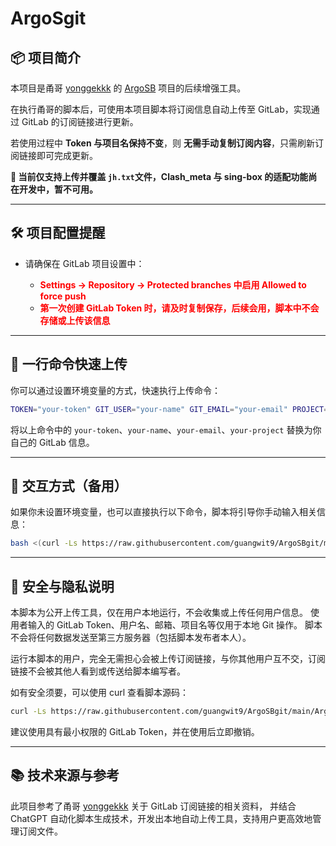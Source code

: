 # ArgoSgit

## 📦 项目简介

本项目是甬哥 [yonggekkk](https://github.com/yonggekkk) 的 [ArgoSB](https://github.com/yonggekkk/ArgoSB) 项目的后续增强工具。

在执行甬哥的脚本后，可使用本项目脚本将订阅信息自动上传至 GitLab，实现通过 GitLab 的订阅链接进行更新。

若使用过程中 **Token 与项目名保持不变**，则 **无需手动复制订阅内容**，只需刷新订阅链接即可完成更新。

 **🔁 当前仅支持上传并覆盖 `jh.txt`文件，Clash\_meta 与 sing-box 的适配功能尚在开发中，暂不可用。**

---

## 🛠 项目配置提醒

* 请确保在 GitLab 项目设置中：

  * <b><span style="color:red;">Settings → Repository → Protected branches 中启用 Allowed to force push</span></b>
  * <b><span style="color:red;">第一次创建 GitLab Token 时，请及时复制保存，后续会用，脚本中不会存储或上传该信息</span></b>

---

## 🚀 一行命令快速上传

你可以通过设置环境变量的方式，快速执行上传命令：

```bash
TOKEN="your-token" GIT_USER="your-name" GIT_EMAIL="your-email" PROJECT="your-project" bash <(curl -Ls https://raw.githubusercontent.com/guangwit9/ArgoSBgit/main/ArgoSBgit.sh)
```

将以上命令中的 `your-token`、`your-name`、`your-email`、`your-project` 替换为你自己的 GitLab 信息。

---

## 🧪 交互方式（备用）

如果你未设置环境变量，也可以直接执行以下命令，脚本将引导你手动输入相关信息：

```bash
bash <(curl -Ls https://raw.githubusercontent.com/guangwit9/ArgoSBgit/main/ArgoSBgit.sh)
```

---

## 🔐 安全与隐私说明

本脚本为公开上传工具，仅在用户本地运行，不会收集或上传任何用户信息。
使用者输入的 GitLab Token、用户名、邮箱、项目名等仅用于本地 Git 操作。
脚本不会将任何数据发送至第三方服务器（包括脚本发布者本人）。

运行本脚本的用户，完全无需担心会被上传订阅链接，与你其他用户互不交，订阅链接不会被其他人看到或传送给脚本编写者。

如有安全须要，可以使用 curl 查看脚本源码：

```bash
curl -Ls https://raw.githubusercontent.com/guangwit9/ArgoSBgit/main/ArgoSBgit.sh | less
```

建议使用具有最小权限的 GitLab Token，并在使用后立即撤销。

---

## 📚 技术来源与参考

此项目参考了甬哥 [yonggekkk](https://github.com/yonggekkk) 关于 GitLab 订阅链接的相关资料，
并结合 ChatGPT 自动化脚本生成技术，开发出本地自动上传工具，支持用户更高效地管理订阅文件。
